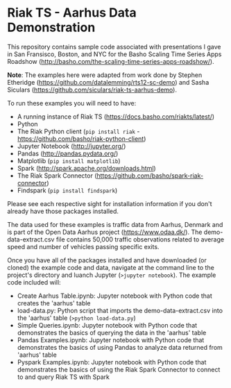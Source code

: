 # Riak TS - Aarhus Data Demonstration

This repository contains sample code associated with presentations I gave in San Fransisco, Boston, and NYC for the Basho Scaling Time Series Apps Roadshow (http://basho.com/the-scaling-time-series-apps-roadshow/).

**Note**: The examples here were adapted from work done by Stephen Etheridge (https://github.com/datalemming/rts12-sc-demo) and Sasha Siculars (https://github.com/siculars/riak-ts-aarhus-demo).

To run these examples you will need to have:

- A running instance of Riak TS (https://docs.basho.com/riakts/latest/)
- Python
- The Riak Python client (```pip install riak``` - https://github.com/basho/riak-python-client)
- Jupyter Notebook (http://jupyter.org/)
- Pandas (http://pandas.pydata.org/)
- Matplotlib (```pip install matplotlib```)
- Spark (http://spark.apache.org/downloads.html)
- The Riak Spark Connector (https://github.com/basho/spark-riak-connector)
- Findspark (```pip install findspark```) 

Please see each respective sight for installation information if you don't already have those packages installed.

The data used for these examples is traffic data from Aarhus, Denmark and is part of the Open Data Aarhus project (https://www.odaa.dk/). The demo-data-extract.csv file contains 50,000 traffic observations related to average speed and number of vehicles passing specific exits. 

Once you have all of the packages installed and have downloaded (or cloned) the example code and data, navigate at the command line to the project's directory and luanch Jupyter (```>jupyter notebook```). The example code included will:

- Create Aarhus Table.ipynb: Jupyter notebook with Python code that creates the 'aarhus' table
- load-data.py: Python script that imports the demo-data-extract.csv into the 'aarhus' table (```>python load-data.py```)
- Simple Queries.ipynb: Jupyter notebook with Python code that demonstrates the basics of querying the data in the 'aarhus' table
- Pandas Examples.ipynb: Jupyter notebook with Python code that demonstrates the basics of using Pandas to analyze data returned from 'aarhus' table
- Pyspark Examples.ipynb: Jupyter notebook with Python code that demonstrates the basics of using the Riak Spark Connector to connect to and query Riak TS with Spark
